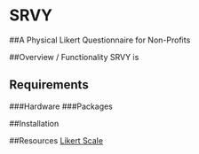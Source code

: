 # SRVY
##A Physical Likert Questionnaire for Non-Profits

##Overview / Functionality
SRVY is 

## Requirements
###Hardware
###Packages

##Installation

##Resources
[Likert Scale](https://en.wikipedia.org/wiki/Likert_scale)
